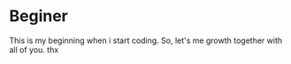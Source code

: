 # Beginer
This is my beginning when i start coding. So, let's me growth together with all of you. thx

